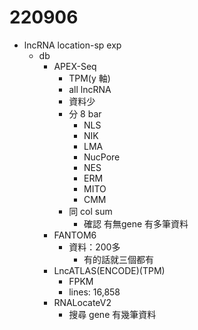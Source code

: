 # 220906

- lncRNA location-sp exp
  - db
    - APEX-Seq
      - TPM(y 軸)
      - all lncRNA
      - 資料少
      - 分 8 bar
        - NLS
        - NIK
        - LMA
        - NucPore
        - NES
        - ERM
        - MITO
        - CMM
      - 同 col sum
        - 確認 有無gene 有多筆資料
    - FANTOM6
      - 資料：200多
        - 有的話就三個都有
    - LncATLAS(ENCODE)(TPM)
      - FPKM
      - lines: 16,858
    - RNALocateV2
      - 搜尋 gene 有幾筆資料
